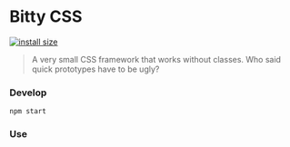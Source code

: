 # Bitty CSS
[![install size](https://packagephobia.now.sh/badge?p=bitty-css@0.1.1)](https://packagephobia.now.sh/result?p=bitty-css@0.1.1)
> A very small CSS framework that works without classes. Who said quick prototypes have to be ugly?

### Develop
```
npm start
```

### Use
```

```
